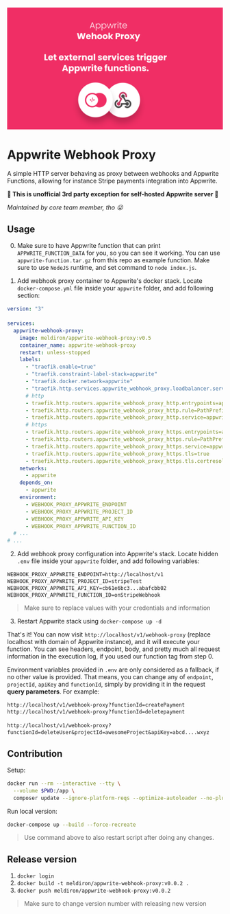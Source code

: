 ![Cover image](cover.png)

# Appwrite Webhook Proxy

A simple HTTP server behaving as proxy between webhooks and Appwrite Functions, allowing for instance Stripe payments integration into Appwrite.

**🚨 This is unofficial 3rd party exception for self-hosted Appwrite server 🚨**

_Maintained by core team member, tho 😛_

## Usage

0. Make sure to have Appwrite function that can print `APPWRITE_FUNCTION_DATA` for you, so you can see it working. You can use `appwrite-function.tar.gz` from this repo as example function. Make sure to use `NodeJS` runtime, and set command to `node index.js`.

1. Add webhook proxy container to Appwrite's docker stack. Locate `docker-compose.yml` file inside your `appwrite` folder, and add following section:

```yml
version: "3"

services:
  appwrite-webhook-proxy:
    image: meldiron/appwrite-webhook-proxy:v0.5
    container_name: appwrite-webhook-proxy
    restart: unless-stopped
    labels:
      - "traefik.enable=true"
      - "traefik.constraint-label-stack=appwrite"
      - "traefik.docker.network=appwrite"
      - "traefik.http.services.appwrite_webhook_proxy.loadbalancer.server.port=4444"
      # http
      - traefik.http.routers.appwrite_webhook_proxy_http.entrypoints=appwrite_web
      - traefik.http.routers.appwrite_webhook_proxy_http.rule=PathPrefix(`/v1/webhook-proxy`)
      - traefik.http.routers.appwrite_webhook_proxy_http.service=appwrite_webhook_proxy
      # https
      - traefik.http.routers.appwrite_webhook_proxy_https.entrypoints=appwrite_websecure
      - traefik.http.routers.appwrite_webhook_proxy_https.rule=PathPrefix(`/v1/webhook-proxy`)
      - traefik.http.routers.appwrite_webhook_proxy_https.service=appwrite_webhook_proxy
      - traefik.http.routers.appwrite_webhook_proxy_https.tls=true
      - traefik.http.routers.appwrite_webhook_proxy_https.tls.certresolver=dns
    networks:
      - appwrite
    depends_on:
      - appwrite
    environment:
      - WEBHOOK_PROXY_APPWRITE_ENDPOINT
      - WEBHOOK_PROXY_APPWRITE_PROJECT_ID
      - WEBHOOK_PROXY_APPWRITE_API_KEY
      - WEBHOOK_PROXY_APPWRITE_FUNCTION_ID
  # ...
# ...
```

2. Add webhook proxy configuration into Appwrite's stack. Locate hidden `.env` file inside your `appwrite` folder, and add following variables:

```
WEBHOOK_PROXY_APPWRITE_ENDPOINT=http://localhost/v1
WEBHOOK_PROXY_APPWRITE_PROJECT_ID=stripeTest
WEBHOOK_PROXY_APPWRITE_API_KEY=cb61e6bc3...abafcbb02
WEBHOOK_PROXY_APPWRITE_FUNCTION_ID=onStripeWebhook
```

> Make sure to replace values with your credentials and information

3. Restart Appwrite stack using `docker-compose up -d`

That's it! You can now visit `http://localhost/v1/webhook-proxy` (replace localhost with domain of Appwrite instance), and it will execute your function. You can see headers, endpoint, body, and pretty much all request information in the execution log, if you used our function tag from step 0.

Environment variables provided in `.env` are only considered as a fallback, if no other value is provided. That means, you can change any of `endpoint`, `projectId`, `apiKey` and `functionId`, simply by providing it in the request **query parameters**. For example:

```
http://localhost/v1/webhook-proxy?functionId=createPayment
http://localhost/v1/webhook-proxy?functionId=deletepayment

http://localhost/v1/webhook-proxy?functionId=deleteUser&projectId=awesomeProject&apiKey=abcd....wxyz
```

## Contribution

Setup:

```bash
docker run --rm --interactive --tty \
  --volume $PWD:/app \
  composer update --ignore-platform-reqs --optimize-autoloader --no-plugins --no-scripts --prefer-dist
```

Run local version:

```bash
docker-compose up --build --force-recreate
```

> Use command above to also restart script after doing any changes.

## Release version

1. `docker login`
2. `docker build -t meldiron/appwrite-webhook-proxy:v0.0.2 .`
3. `docker push meldiron/appwrite-webhook-proxy:v0.0.2`

> Make sure to change version number with releasing new version
